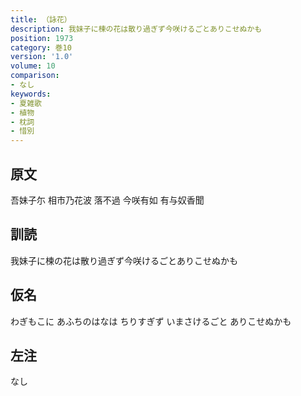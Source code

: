 ```yaml
---
title: （詠花）
description: 我妹子に楝の花は散り過ぎず今咲けるごとありこせぬかも
position: 1973
category: 巻10
version: '1.0'
volume: 10
comparison:
- なし
keywords:
- 夏雑歌
- 植物
- 枕詞
- 惜別
---
```


## 原文

吾妹子尓 相市乃花波 落不過 今咲有如 有与奴香聞

## 訓読

我妹子に楝の花は散り過ぎず今咲けるごとありこせぬかも

## 仮名

わぎもこに あふちのはなは ちりすぎず いまさけるごと ありこせぬかも

## 左注

なし
